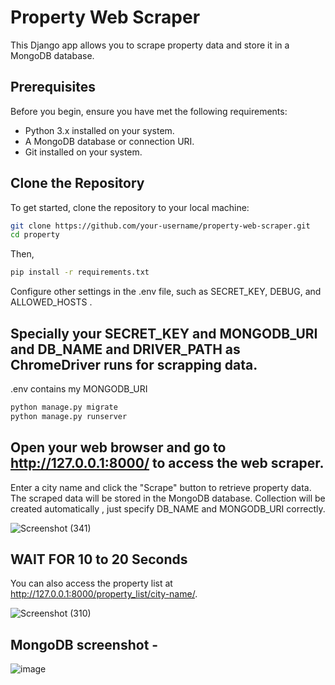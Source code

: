 # Property Web Scraper

This Django app allows you to scrape property data and store it in a MongoDB database.

## Prerequisites

Before you begin, ensure you have met the following requirements:

- Python 3.x installed on your system.
- A MongoDB database or connection URI.
- Git installed on your system.

## Clone the Repository

To get started, clone the repository to your local machine:

```bash
git clone https://github.com/your-username/property-web-scraper.git
cd property
```

Then,
```bash
pip install -r requirements.txt
```

   Configure other settings in the .env file, such as SECRET_KEY, DEBUG, and ALLOWED_HOSTS .
## Specially your SECRET_KEY and MONGODB_URI and DB_NAME and DRIVER_PATH as ChromeDriver runs for scrapping data.
   .env contains my MONGODB_URI 

```bash
python manage.py migrate
python manage.py runserver
```

## Open your web browser and go to http://127.0.0.1:8000/ to access the web scraper.

Enter a city name and click the "Scrape" button to retrieve property data. The scraped data will be stored in the MongoDB database.
Collection will be created automatically , just specify DB_NAME and MONGODB_URI correctly.

![Screenshot (341)](https://github.com/tehami02/webscrapperDjango/assets/93815993/5b6f8359-a40f-4754-8031-297e615802a2)

## WAIT FOR 10 to 20 Seconds

You can also access the property list at http://127.0.0.1:8000/property_list/city-name/.

![Screenshot (310)](https://github.com/tehami02/webscrapperDjango/assets/93815993/0fd9e24b-28b4-43bc-9b92-65e54bfa59d8)

## MongoDB screenshot -
![image](https://github.com/tehami02/webscrapperDjango/assets/93815993/f98aac1b-3b70-46d5-b1ce-3d7633176fdb)

